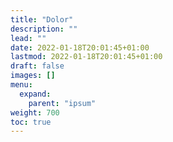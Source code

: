 ```yaml
---
title: "Dolor"
description: ""
lead: ""
date: 2022-01-18T20:01:45+01:00
lastmod: 2022-01-18T20:01:45+01:00
draft: false
images: []
menu:
  expand:
    parent: "ipsum"
weight: 700
toc: true
---
```

